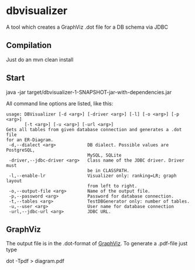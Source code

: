 # dbvisualizer
A tool which creates a GraphViz .dot file for a DB schema via JDBC

## Compilation

Just do an mvn clean install

## Start

java -jar target/dbvisualizer-1-SNAPSHOT-jar-with-dependencies.jar

All command line options are listed, like this:

    usage: DBVisualizer [-d <arg>] [-driver <arg>] [-l] [-o <arg>] [-p <arg>]
           [-t <arg>] [-u <arg>] [-url <arg>]
    Gets all tables from given database connection and generates a .dot file
    for an ER-Diagram.
     -d,--dialect <arg>            DB dialect. Possible values are PostgreSQL,
                                   MySQL, SQLite
     -driver,--jdbc-driver <arg>   Class name of the JDBC driver. Driver must
                                   be in CLASSPATH.
     -l,--enable-lr                Visualizer only: ranking=LR; graph layout
                                   from left to right.
     -o,--output-file <arg>        Name of the output file.
     -p,--password <arg>           Password for database connection.
     -t,--tables <arg>             TestDBGenerator only: number of tables.
     -u,--user <arg>               User name for database connection
     -url,--jdbc-url <arg>         JDBC URL.

## GraphViz

The output file is in the .dot-format of [GraphViz](http://www.graphviz.org). To generate a .pdf-file just type
   
   dot -Tpdf <outputfile of DBVisualizer> > diagram.pdf
